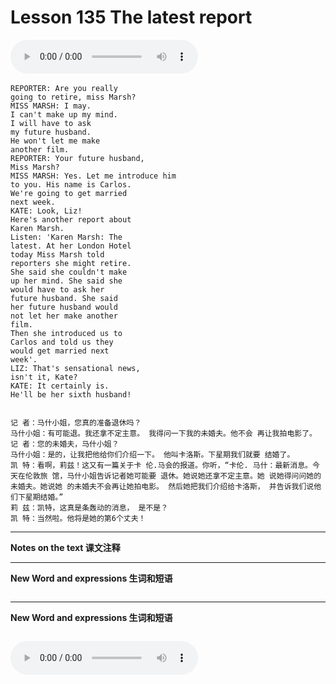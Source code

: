 # Lesson 135 The latest report

​<audio id="audio" controls="" loop="loop">
    <source id="mp3" src="https://online1.tingclass.net/lesson/shi0529/0000/16/135.mp3"> 
</audio>


```
REPORTER: Are you really
going to retire, miss Marsh?
MISS MARSH: I may.
I can't make up my mind.
I will have to ask
my future husband.
He won't let me make
another film.
REPORTER: Your future husband,
Miss Marsh?
MISS MARSH: Yes. Let me introduce him
to you. His name is Carlos.
We're going to get married
next week.
KATE: Look, Liz!
Here's another report about
Karen Marsh.
Listen: 'Karen Marsh: The
latest. At her London Hotel
today Miss Marsh told
reporters she might retire.
She said she couldn't make
up her mind. She said she
would have to ask her
future husband. She said
her future husband would
not let her make another
film.
Then she introduced us to
Carlos and told us they
would get married next
week'.
LIZ: That's sensational news,
isn't it, Kate?
KATE: It certainly is.
He'll be her sixth husband!


记 者：马什小姐，您真的准备退休吗？
马什小姐：有可能退。我还拿不定主意。 我得问一下我的未婚夫。他不会 再让我拍电影了。
记 者：您的未婚夫，马什小姐？
马什小姐：是的，让我把他给你们介绍一下。 他叫卡洛斯。下星期我们就要 结婚了。
凯 特：看啊，莉兹！这又有一篇关于卡 伦.马会的报道。你听，“卡伦. 马什：最新消息。今天在伦敦旅 馆，马什小姐告诉记者她可能要 退休。她说她还拿不定主意。她 说她得问问她的未婚夫。她说她 的未婚夫不会再让她拍电影。 然后她把我们介绍给卡洛斯， 并告诉我们说他们下星期结婚。”
莉 兹：凯特，这真是条轰动的消息， 是不是？
凯 特：当然啦。他将是她的第6个丈夫！
```

------------
**Notes on the text 课文注释**

-------------
**New Word and expressions 生词和短语**
```markdown

```
-------------

**New Word and expressions 生词和短语**
```markdown

```

<audio id="audio" controls="" loop="loop">
    <source id="mp3" src="https://i.xiao84.com/en-nce/1mp3-en/lesson136.mp3">
</audio>
